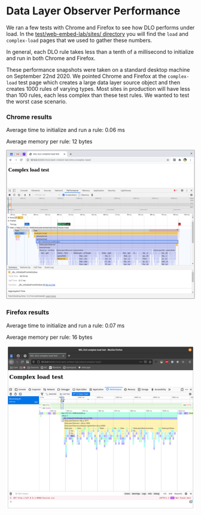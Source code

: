 # Data Layer Observer Performance

We ran a few tests with Chrome and Firefox to see how DLO performs under load. In the [test/web-embed-lab/sites/ directory](https://github.com/fullstorydev/fullstory-data-layer-observer/tree/main/test/web-embed-lab/sites) you will find the `load` and `complex-load` pages that we used to gather these numbers.

In general, each DLO rule takes less than a tenth of a millisecond to initialize and run in both Chrome and Firefox.

These performance snapshots were taken on a standard desktop machine on September 22nd 2020. We pointed Chrome and Firefox at the `complex-load` test page which creates a large data layer source object and then creates 1000 rules of varying types. Most sites in production will have less than 100 rules, each less complex than these test rules. We wanted to test the worst case scenario.

### Chrome results

Average time to initialize and run a rule: 0.06 ms

Average memory per rule: 12 bytes

![Chrome run time](./images/chrome-performance.png)


### Firefox results

Average time to initialize and run a rule: 0.07 ms

Average memory per rule: 16 bytes

![Firefox run time](./images/firefox-performance.png)
